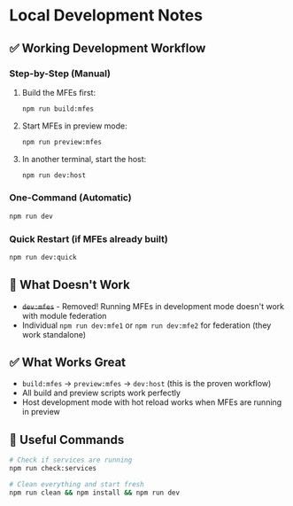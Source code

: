 # Local Development Notes

## ✅ Working Development Workflow

### Step-by-Step (Manual)
1. Build the MFEs first:
   ```bash
   npm run build:mfes
   ```

2. Start MFEs in preview mode:
   ```bash
   npm run preview:mfes
   ```

3. In another terminal, start the host:
   ```bash
   npm run dev:host
   ```

### One-Command (Automatic)
```bash
npm run dev
```

### Quick Restart (if MFEs already built)
```bash
npm run dev:quick
```

## 🚫 What Doesn't Work

- ~~`dev:mfes`~~ - Removed! Running MFEs in development mode doesn't work with module federation
- Individual `npm run dev:mfe1` or `npm run dev:mfe2` for federation (they work standalone)

## ✅ What Works Great

- `build:mfes` → `preview:mfes` → `dev:host` (this is the proven workflow)
- All build and preview scripts work perfectly
- Host development mode with hot reload works when MFEs are running in preview

## 🔧 Useful Commands

```bash
# Check if services are running
npm run check:services

# Clean everything and start fresh
npm run clean && npm install && npm run dev
```
